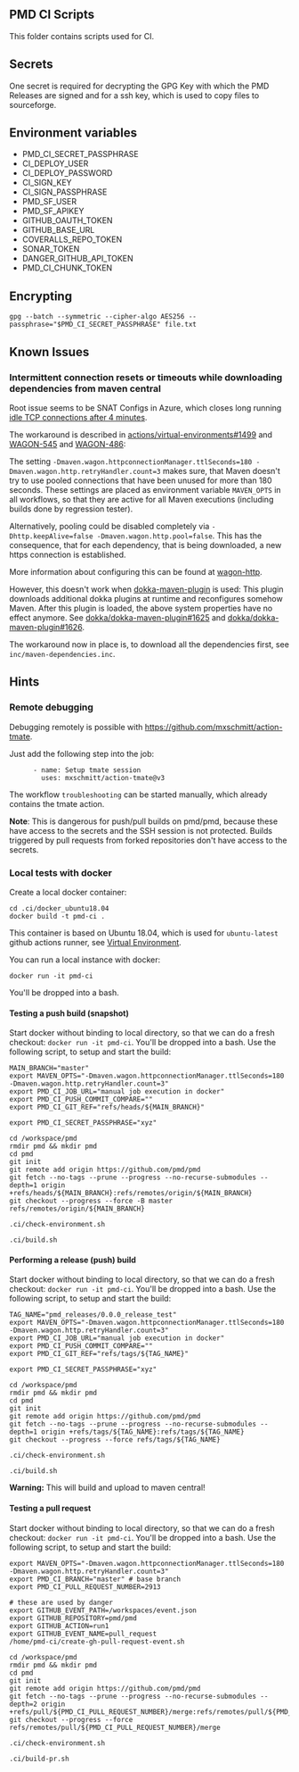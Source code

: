 ## PMD CI Scripts

This folder contains scripts used for CI.

## Secrets

One secret is required for decrypting the GPG Key with which the PMD Releases are signed and
for a ssh key, which is used to copy files to sourceforge.

## Environment variables

* PMD_CI_SECRET_PASSPHRASE
* CI_DEPLOY_USER
* CI_DEPLOY_PASSWORD
* CI_SIGN_KEY
* CI_SIGN_PASSPHRASE
* PMD_SF_USER
* PMD_SF_APIKEY
* GITHUB_OAUTH_TOKEN
* GITHUB_BASE_URL
* COVERALLS_REPO_TOKEN
* SONAR_TOKEN
* DANGER_GITHUB_API_TOKEN
* PMD_CI_CHUNK_TOKEN

## Encrypting

    gpg --batch --symmetric --cipher-algo AES256 --passphrase="$PMD_CI_SECRET_PASSPHRASE" file.txt

## Known Issues

### Intermittent connection resets or timeouts while downloading dependencies from maven central

Root issue seems to be SNAT Configs in Azure, which closes long running [idle TCP connections
after 4 minutes](https://docs.microsoft.com/en-us/azure/load-balancer/troubleshoot-outbound-connection#idletimeout).

The workaround is described in [actions/virtual-environments#1499](https://github.com/actions/virtual-environments/issues/1499)
and [WAGON-545](https://issues.apache.org/jira/browse/WAGON-545)
and [WAGON-486](https://issues.apache.org/jira/browse/WAGON-486):

The setting `-Dmaven.wagon.httpconnectionManager.ttlSeconds=180 -Dmaven.wagon.http.retryHandler.count=3`
makes sure, that Maven doesn't try to use pooled connections that have been unused for more than 180 seconds.
These settings are placed as environment variable `MAVEN_OPTS` in all workflows, so that they are active for
all Maven executions (including builds done by regression tester).

Alternatively, pooling could be disabled completely via `-Dhttp.keepAlive=false -Dmaven.wagon.http.pool=false`.
This has the consequence, that for each dependency, that is being downloaded, a new https connection is
established.

More information about configuring this can be found at [wagon-http](https://maven.apache.org/wagon/wagon-providers/wagon-http/).

However, this doesn't work when [dokka-maven-plugin](https://github.com/Kotlin/dokka) is used: This plugin
downloads additional dokka plugins at runtime and reconfigures somehow Maven. After this plugin is loaded,
the above system properties have no effect anymore.
See [dokka/dokka-maven-plugin#1625](https://github.com/Kotlin/dokka/issues/1625) and
[dokka/dokka-maven-plugin#1626](https://github.com/Kotlin/dokka/issues/1626).

The workaround now in place is, to download all the dependencies first, see `inc/maven-dependencies.inc`.

## Hints

### Remote debugging

Debugging remotely is possible with <https://github.com/mxschmitt/action-tmate>.

Just add the following step into the job:

```
      - name: Setup tmate session
        uses: mxschmitt/action-tmate@v3
```

The workflow `troubleshooting` can be started manually, which already contains the tmate action.

**Note**: This is dangerous for push/pull builds on pmd/pmd, because these have access to the secrets and the SSH session
is not protected. Builds triggered by pull requests from forked repositories don't have access to the secrets.

### Local tests with docker

Create a local docker container:

```
cd .ci/docker_ubuntu18.04
docker build -t pmd-ci .
```

This container is based on Ubuntu 18.04, which is used for `ubuntu-latest` github actions runner,
see [Virtual Environment](https://github.com/actions/virtual-environments).

You can run a local instance with docker:

```
docker run -it pmd-ci
```

You'll be dropped into a bash.

#### Testing a push build (snapshot)

Start docker without binding to local directory, so that we can do a fresh checkout: `docker run -it pmd-ci`.
You'll be dropped into a bash. Use the following script, to setup and start the build:

```
MAIN_BRANCH="master"
export MAVEN_OPTS="-Dmaven.wagon.httpconnectionManager.ttlSeconds=180 -Dmaven.wagon.http.retryHandler.count=3"
export PMD_CI_JOB_URL="manual job execution in docker"
export PMD_CI_PUSH_COMMIT_COMPARE=""
export PMD_CI_GIT_REF="refs/heads/${MAIN_BRANCH}"

export PMD_CI_SECRET_PASSPHRASE="xyz"

cd /workspace/pmd
rmdir pmd && mkdir pmd
cd pmd
git init
git remote add origin https://github.com/pmd/pmd
git fetch --no-tags --prune --progress --no-recurse-submodules --depth=1 origin +refs/heads/${MAIN_BRANCH}:refs/remotes/origin/${MAIN_BRANCH}
git checkout --progress --force -B master refs/remotes/origin/${MAIN_BRANCH}

.ci/check-environment.sh

.ci/build.sh
```

#### Performing a release (push) build

Start docker without binding to local directory, so that we can do a fresh checkout: `docker run -it pmd-ci`.
You'll be dropped into a bash. Use the following script, to setup and start the build:

```
TAG_NAME="pmd_releases/0.0.0_release_test"
export MAVEN_OPTS="-Dmaven.wagon.httpconnectionManager.ttlSeconds=180 -Dmaven.wagon.http.retryHandler.count=3"
export PMD_CI_JOB_URL="manual job execution in docker"
export PMD_CI_PUSH_COMMIT_COMPARE=""
export PMD_CI_GIT_REF="refs/tags/${TAG_NAME}"

export PMD_CI_SECRET_PASSPHRASE="xyz"

cd /workspace/pmd
rmdir pmd && mkdir pmd
cd pmd
git init
git remote add origin https://github.com/pmd/pmd
git fetch --no-tags --prune --progress --no-recurse-submodules --depth=1 origin +refs/tags/${TAG_NAME}:refs/tags/${TAG_NAME}
git checkout --progress --force refs/tags/${TAG_NAME}

.ci/check-environment.sh

.ci/build.sh
```

**Warning:** This will build and upload to maven central!


#### Testing a pull request

Start docker without binding to local directory, so that we can do a fresh checkout: `docker run -it pmd-ci`.
You'll be dropped into a bash. Use the following script, to setup and start the build:

```
export MAVEN_OPTS="-Dmaven.wagon.httpconnectionManager.ttlSeconds=180 -Dmaven.wagon.http.retryHandler.count=3"
export PMD_CI_BRANCH="master" # base branch
export PMD_CI_PULL_REQUEST_NUMBER=2913

# these are used by danger
export GITHUB_EVENT_PATH=/workspaces/event.json
export GITHUB_REPOSITORY=pmd/pmd
export GITHUB_ACTION=run1
export GITHUB_EVENT_NAME=pull_request
/home/pmd-ci/create-gh-pull-request-event.sh

cd /workspace/pmd
rmdir pmd && mkdir pmd
cd pmd
git init
git remote add origin https://github.com/pmd/pmd
git fetch --no-tags --prune --progress --no-recurse-submodules --depth=2 origin +refs/pull/${PMD_CI_PULL_REQUEST_NUMBER}/merge:refs/remotes/pull/${PMD_CI_PULL_REQUEST_NUMBER}/merge
git checkout --progress --force refs/remotes/pull/${PMD_CI_PULL_REQUEST_NUMBER}/merge

.ci/check-environment.sh

.ci/build-pr.sh
```

